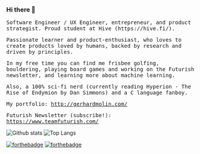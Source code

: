 ### Hi there 👋
<samp>
<p>
Software Engineer / UX Engineer, entrepreneur, and product strategist. Proud student at Hive (https://hive.fi/).

Passionate learner and product-enthusiast, who loves to create products loved by humans, backed by research and driven by principles.

In my free time you can find me frisbee golfing, bouldering, playing board games and working on the Futurish newsletter, and learning more about machine learning.

Also, a 100% sci-fi nerd (currently reading Hyperion - The Rise of Endymion by Dan Simmons) and a C language fanboy.

My portfolio: http://gerhardmolin.com/

Futurish Newsletter (subscribe!): https://www.teamfuturish.com/

</p>
</samp>

![Github stats](https://github-readme-stats.vercel.app/api?username=avocadohooman&show_icons=true&theme=radical&hide=stars&include_all_commits=true)
![Top Langs](https://github-readme-stats.vercel.app/api/top-langs/?username=avocadohooman&layout=compact&langs_count=12)

[![forthebadge](https://img.shields.io/badge/instagram-follow%20me-%23E4405F.svg?&style=flat&logo=instagram)](https://www.instagram.com/avocadohooman/)
[![forthebadge](https://img.shields.io/badge/linkedin-follow%20me-%230077B5.svg?&style=flat&logo=linkedin)](https://www.linkedin.com/in/avocadohooman/)
